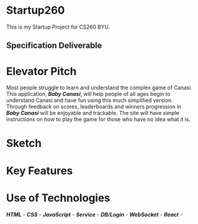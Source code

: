 # Startup260
This is my Startup Project for CS260 BYU.

## Specification Deliverable

# Elevator Pitch
Most people struggle to learn and understand the complex game of Canasi. This application, ***Baby Canasi***, will help people of all ages begin to understand Canasi and have fun using this much simplified version. Through feedback on scores, leaderboards and winners progression in ***Baby Canasi*** will be enjoyable and trackable. The site will have simple instructions on how to play the game for those who have no idea what it is.

# Sketch

# Key Features

# Use of Technologies 

***HTML*** -
***CSS*** -
***JavaScript*** -
***Service*** -
***DB/Login*** -
***WebSocket*** -
***React*** -

